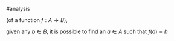 
#analysis 

(of a function $f : A \rightarrow B$),

given any $b \in B$, it is possible to find an $a \in A$ such that $f(a) = b$

